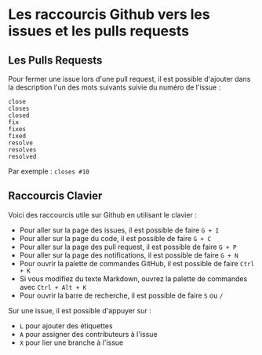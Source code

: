 # Les raccourcis Github vers les issues et les pulls requests

## Les Pulls Requests

Pour fermer une issue lors d'une pull request, il est possible d'ajouter dans la description l'un des mots suivants suivie du numéro de l'issue : 

```
close
closes
closed
fix
fixes
fixed
resolve
resolves
resolved
```

Par exemple : `closes #10`

## Raccourcis Clavier

Voici des raccourcis utile sur Github en utilisant le clavier : 

- Pour aller sur la page des issues, il est possible de faire  `G + I `
- Pour aller sur la page du code, il est possible de faire `G + C`
- Pour aller sur la page des pull request, il est possible de faire `G + P`
- Pour aller sur la page des notifications, il est possible de faire `G + N`
- Pour ouvrir la palette de commandes GitHub, il est possible de faire `Ctrl + K`
- Si vous modifiez du texte Markdown, ouvrez la palette de commandes avec `Ctrl + Alt + K`
- Pour ouvrir la barre de recherche, il est possible de faire `S` ou `/`

Sur une issue, il est possible d'appuyer sur : 

- `L` pour ajouter des étiquettes
- `A` pour assigner des contributeurs à l'issue
- `X` pour lier une branche à l'issue